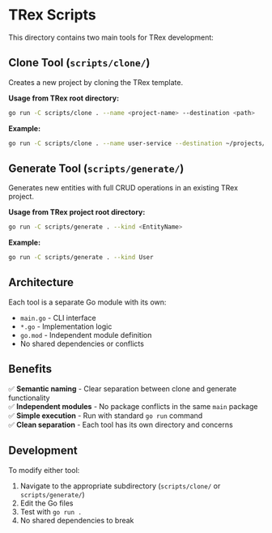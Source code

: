 # TRex Scripts

This directory contains two main tools for TRex development:

## Clone Tool (`scripts/clone/`)

Creates a new project by cloning the TRex template.

**Usage from TRex root directory:**
```bash
go run -C scripts/clone . --name <project-name> --destination <path>
```

**Example:**
```bash
go run -C scripts/clone . --name user-service --destination ~/projects/user-service
```

## Generate Tool (`scripts/generate/`)

Generates new entities with full CRUD operations in an existing TRex project.

**Usage from TRex project root directory:**
```bash
go run -C scripts/generate . --kind <EntityName>
```

**Example:**
```bash
go run -C scripts/generate . --kind User
```

## Architecture

Each tool is a separate Go module with its own:
- `main.go` - CLI interface
- `*.go` - Implementation logic  
- `go.mod` - Independent module definition
- No shared dependencies or conflicts

## Benefits

✅ **Semantic naming** - Clear separation between clone and generate functionality  
✅ **Independent modules** - No package conflicts in the same `main` package  
✅ **Simple execution** - Run with standard `go run` command  
✅ **Clean separation** - Each tool has its own directory and concerns

## Development

To modify either tool:
1. Navigate to the appropriate subdirectory (`scripts/clone/` or `scripts/generate/`)
2. Edit the Go files
3. Test with `go run .`
4. No shared dependencies to break